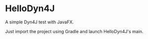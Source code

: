 # HelloDyn4J

A simple Dyn4J test with JavaFX.

Just import the project using Gradle and launch HelloDyn4J's main.

